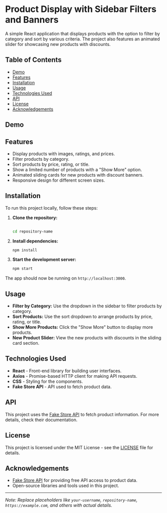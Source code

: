 
# Product Display with Sidebar Filters and Banners

A simple React application that displays products with the option to filter by category and sort by various criteria. The project also features an animated slider for showcasing new products with discounts.

## Table of Contents
- [Demo](#demo)
- [Features](#features)
- [Installation](#installation)
- [Usage](#usage)
- [Technologies Used](#technologies-used)
- [API](#api)
- [License](#license)
- [Acknowledgements](#acknowledgements)

## Demo


## Features
- Display products with images, ratings, and prices.
- Filter products by category.
- Sort products by price, rating, or title.
- Show a limited number of products with a "Show More" option.
- Animated sliding cards for new products with discount banners.
- Responsive design for different screen sizes.

## Installation
To run this project locally, follow these steps:

1. **Clone the repository:**
   ```bash
  
   cd repository-name
   ```

2. **Install dependencies:**
   ```bash
   npm install
   ```

3. **Start the development server:**
   ```bash
   npm start
   ```

The app should now be running on `http://localhost:3000`.

## Usage
- **Filter by Category:** Use the dropdown in the sidebar to filter products by category.
- **Sort Products:** Use the sort dropdown to arrange products by price, rating, or title.
- **Show More Products:** Click the "Show More" button to display more products.
- **New Product Slider:** View the new products with discounts in the sliding card section.

## Technologies Used
- **React** - Front-end library for building user interfaces.
- **Axios** - Promise-based HTTP client for making API requests.
- **CSS** - Styling for the components.
- **Fake Store API** - API used to fetch product data.

## API
This project uses the [Fake Store API](https://fakestoreapi.com/) to fetch product information. For more details, check their documentation.

## License
This project is licensed under the MIT License - see the [LICENSE](LICENSE) file for details.

## Acknowledgements
- [Fake Store API](https://fakestoreapi.com/) for providing free API access to product data.
- Open-source libraries and tools used in this project.

---

*Note: Replace placeholders like `your-username`, `repository-name`, `https://example.com`, and others with actual details.*
